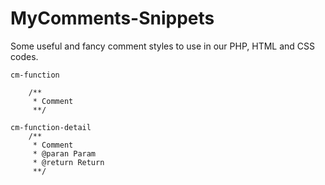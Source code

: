 MyComments-Snippets
===================

Some useful and fancy comment styles to use in our PHP, HTML and CSS codes.

```
cm-function

	/**
	 * Comment
	 **/
```
```
cm-function-detail
	/**
	 * Comment
	 * @paran Param
	 * @return Return
	 **/
```